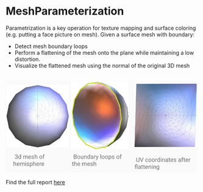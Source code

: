 # MeshParameterization

Parametrization is a key operation for texture mapping and surface coloring (e.g. putting a face picture on
mesh).
Given a surface mesh with boundary:
* Detect mesh boundary loops
* Perform a flattening of the mesh onto the plane while maintaining a low distortion.
* Visualize the flattened mesh using the normal of the original 3D mesh

<br />
<img src="/result.png" alt="" />

Find the full report [here](/project_presentation.pdf)